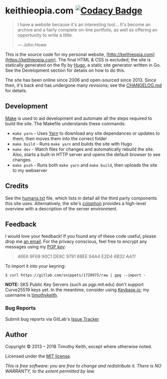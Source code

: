 # keithieopia.com [![Codacy Badge](https://api.codacy.com/project/badge/Grade/7525dd9b5f0d4a1cb01207d9b43336f3)](https://www.codacy.com/app/timothykeith/keithieopia-com?utm_source=github.com&amp;utm_medium=referral&amp;utm_content=keithieopia/keithieopia.com&amp;utm_campaign=Badge_Grade)


> I have a website because it's an interesting tool... It's become an archive and a fairly complete on-line portfolio, as well as offering an opportunity to write a little.
>  
> &mdash; John Howe

This is the source code for my personal website, [http://keithieopia.com](https://keithieopia.com). The final HTML & CSS is excluded; the site is statically generated on the fly by [Hugo](http://gohugo.io/), a static site generator written in Go. See the Development section for details on how to do this.

The site has been online since 2006 and open-sourced since 2013. Since then, it's back end has undergone many revisions; see the [CHANGELOG.md](https://gitlab.com/keithieopia/keithieopia.com/blob/master/CHANGELOG.md) for details.


## Development
[Make](https://en.wikipedia.org/wiki/Make_%28software%29) is used to aid development and automate all the steps required to build the site. The Makefile understands these commands:

- `make yarn` - Uses [Yarn](https://yarnpkg.com/en/) to download any site dependances or updates to them, then moves them into the correct folder
- `make build` - Runs `make yarn` and builds the site with Hugo
- `make dev` - Watch files for changes and automatically rebuild the site. Also, starts a built-in HTTP server and opens the default browser to see changes.
- `make push` - Runs both `make yarn` and `make build`, then uploads the site to my webserver


## Credits
See the [humans.txt](https://gitlab.com/keithieopia/keithieopia.com/blob/master/static/humans.txt) file, which lists in detail all the third party components this site uses. Alternatively, the site's [colophon](https://keithieopia.com/colophon/) provides a high-level overview with a description of the server environment.



## Feedback
I would love your feedback! If you found any of these code useful, please drop me [an email](mailto:timothykeith@gmail.com). For the privacy conscious, feel free to encrypt any messages using my [PGP key](https://gist.githubusercontent.com/keithieopia/434f3575ec1f020d6589a4c01dc0847e/raw/2e0749f2966ff501ee28797a926229c081f7e652/timothykeith.pub.asc):

> 46E6 9F69 90C1 DE8C 9791 88EE 94A4 E2D4 *6B32 AA11*

To import it into your keyring:
```console
$ curl https://gitlab.com/snippets/1720975/raw | gpg --import -
```

**NOTE:** SKS Public Key Servers (such as pgp.mit.edu) don't support Curve25519 keys yet. In the meantime, consider using [Keybase.io](https://keybase.io/); my username is [timothykeith](https://keybase.io/timothykeith).

### Bug Reports
Submit bug reports via GitLab's [Issue Tracker](https://gitlab.com/keithieopia/keithieopia.com/issues/new)


## Author
Copyright &copy; 2013 – 2018 Timothy Keith, except where otherwise noted.

Licensed under the [MIT license](https://gitlab.com/keithieopia/keithieopia.com/blob/master/LICENSE).

*This is free software: you are free to change and redistribute it. There is NO WARRANTY, to the extent permitted by law.*
